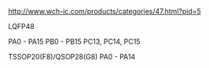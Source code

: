 
<http://www.wch-ic.com/products/categories/47.html?pid=5>

LQFP48

PA0 - PA15
PB0 - PB15
PC13, PC14, PC15

TSSOP20(F8)/QSOP28(G8)
PA0 - PA14
